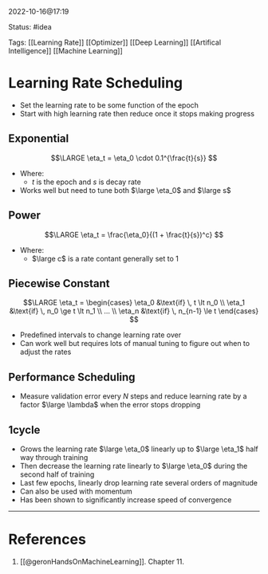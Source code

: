 2022-10-16@17:19

Status: #idea

Tags: [[Learning Rate]] [[Optimizer]] [[Deep Learning]] [[Artifical Intelligence]] [[Machine Learning]]

# Learning Rate Scheduling
* Set the learning rate to be some function of the epoch
* Start with high learning rate then reduce once it stops making progress

## Exponential
$$\LARGE
\eta_t = \eta_0 \cdot 0.1^{\frac{t}{s}}
$$
* Where:
	* $t$ is the epoch and $s$ is decay rate 
* Works well but need to tune both $\large \eta_0$ and $\large s$

## Power
$$\LARGE
\eta_t = \frac{\eta_0}{(1 + \frac{t}{s})^c}
$$
* Where:
	* $\large c$ is a rate contant generally set to 1

## Piecewise Constant
$$\LARGE
\eta_t = \begin{cases}
		\eta_0 &\text{if} \, t \lt n_0 \\
		\eta_1 &\text{if} \, n_0 \ge t \lt n_1 \\
		... \\
		\eta_n &\text{if} \, n_{n-1} \le t
	\end{cases}
$$
* Predefined intervals to change learning rate over
* Can work well but requires lots of manual tuning to figure out when to adjust the rates

## Performance Scheduling
* Measure validation error every $N$ steps and reduce learning rate by a factor $\large \lambda$ when the error stops dropping 

## 1cycle
* Grows the learning rate $\large \eta_0$ linearly up to $\large \eta_1$ half way through training
* Then decrease the learning rate linearly to $\large \eta_0$ during the second half of training
* Last few epochs, linearly drop learning rate several orders of magnitude
* Can also be used with momentum
* Has been shown to significantly increase speed of convergence 


---
# References
1. [[@geronHandsOnMachineLearning]]. Chapter 11.